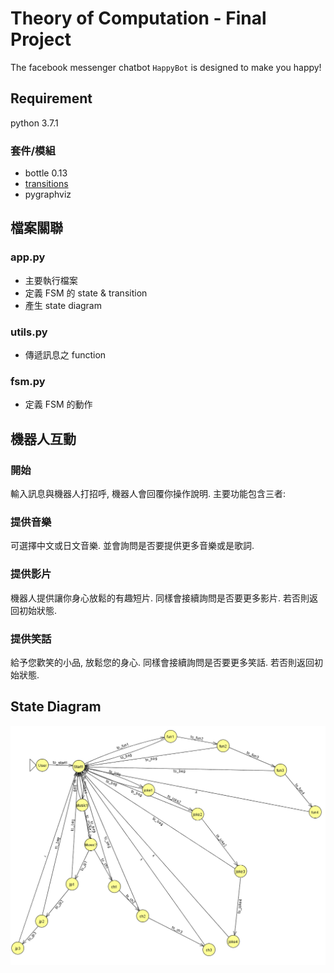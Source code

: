 # Theory of Computation - Final Project
The facebook messenger chatbot `HappyBot` is designed to make you happy!   

## Requirement
 python 3.7.1

### 套件/模組
- bottle 0.13
- [transitions](https://github.com/tyarkoni/transitions) 
- pygraphviz

## 檔案關聯


### app.py
 - 主要執行檔案
 - 定義 FSM 的 state & transition
 - 產生 state diagram

### utils.py
 - 傳遞訊息之 function

### fsm.py
 - 定義 FSM 的動作


 ## 機器人互動
 
### 開始
輸入訊息與機器人打招呼, 機器人會回覆你操作說明. 主要功能包含三者:

### 提供音樂
可選擇中文或日文音樂. 並會詢問是否要提供更多音樂或是歌詞.

### 提供影片
機器人提供讓你身心放鬆的有趣短片. 同樣會接續詢問是否要更多影片. 若否則返回初始狀態.

### 提供笑話
給予您歡笑的小品, 放鬆您的身心. 同樣會接續詢問是否要更多笑話. 若否則返回初始狀態.

## State Diagram
![](state_diagram.png)